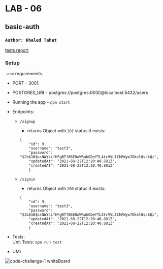 # LAB - 06

## basic-auth

### `Author: Khaled Tahat`

[tests report]()

### Setup

`.env` requirements

- PORT - 3001.
- POSTGRES_URI - postgres://postgres:0000@localhost:5432/users

- Running the app - `npm start` 

- Endpoints: 
    - `/signup` 
        - returns Object with `201` status if exists:<br />
        
        ```
        {
            "id": 9, 
            "username": "test3",
            "password": "$2b$10$osNWY4ifHFgRTf8BE8oWRuhGDeYTL4trVVLlChRWyo7Okel8sckQi",
            "updatedAt": "2021-08-22T12:20:40.881Z",
            "createdAt": "2021-08-22T12:20:40.881Z" 
            }
        ```

    - `/signin`
        - returns Object with `200` status if exists:<br />
        
        ```
        {
            "id": 9, 
            "username": "test3",
            "password": "$2b$10$osNWY4ifHFgRTf8BE8oWRuhGDeYTL4trVVLlChRWyo7Okel8sckQi",
            "updatedAt": "2021-08-22T12:20:40.881Z",
            "createdAt": "2021-08-22T12:20:40.881Z" 
            }
        ```

- Tests: <br />
Unit Tests: `npm run test` <br />

- UML

<img src="/home/kztahat/401-course/week2/basic-auth/src/auth/basicAuthentication.png"
     alt="code-challenge-1 whiteBoard"
     style="float: left; margin-right: 10px;" />